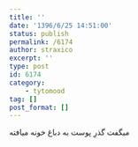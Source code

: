 ```yaml
---
title: ''
date: '1396/6/25 14:51:00'
status: publish
permalink: /6174
author: straxico
excerpt: ''
type: post
id: 6174
category:
    - tytomood
tag: []
post_format: []
---
```

میگفت گذرِ پوست به دباغ خونه میافته